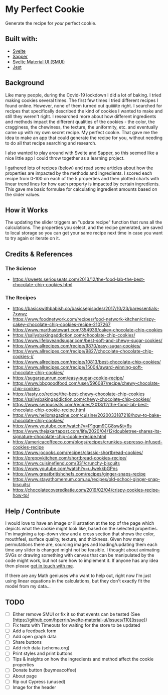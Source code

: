 # My Perfect Cookie

Generate the recipe for _your_ perfect cookie.

## Built with:

- [Svelte](https://svelte.dev/)
- [Sapper](https://sapper.svelte.dev/)
- [Svelte Material UI (SMUI)](https://github.com/hperrin/svelte-material-ui)
- [Jest](https://jestjs.io/)

## Background

Like many people, during the Covid-19 lockdown I did a lot of baking. I tried making cookies several times. The first few times I tried different recipes I found online. However, none of them turned out quiiiiite right. I searched for recipes that specifically described the kind of cookies I wanted to make and still they weren't right. I researched more about how different ingredients and methods impact the different qualities of the cookies - the color, the cragginess, the chewiness, the texture, the uniformity, etc. and eventually came up with my own secret recipe. My perfect cookie. That gave me the idea to make an app that could generate the recipe for you, without needing to do all that recipe searching and research.

I also wanted to play around with Svelte and Sapper, so this seemed like a nice little app I could throw together as a learning project.

I gathered lots of recipes (below) and read some articles about how the properties are impacted by the methods and ingredients. I scored each recipe from 0-100 on each of the 5 properties and then plotted charts with linear trend lines for how each property is impacted by certain ingredients. This gave me basic formulae for calculating ingredient amounts based on the slider values.

## How it Works

The updating the slider triggers an "update recipe" function that runs all the calculations. The properties you select, and the recipe generated, are saved to local storage so you can get your same recipe next time in case you want to try again or iterate on it.

## Credits & References

### The Science

* https://sweets.seriouseats.com/2013/12/the-food-lab-the-best-chocolate-chip-cookies.html

### The Recipes

* https://basicswithbabish.co/basicsepisodes/2017/10/23/baressentials-7xwwz
* https://www.foodnetwork.com/recipes/food-network-kitchen/crispy-cakey-chocolate-chip-cookies-recipe-2107267
* https://www.marthastewart.com/354939/cakey-chocolate-chip-cookies
* https://sallysbakingaddiction.com/chocolate-chip-cookies/
* https://www.lifeloveandsugar.com/best-soft-and-chewy-sugar-cookies/
* https://www.allrecipes.com/recipe/9870/easy-sugar-cookies/
* https://www.allrecipes.com/recipe/9827/chocolate-chocolate-chip-cookies-i/
* https://www.allrecipes.com/recipe/10813/best-chocolate-chip-cookies/
* https://www.allrecipes.com/recipe/15004/award-winning-soft-chocolate-chip-cookies/
* https://sugarspunrun.com/easy-sugar-cookie-recipe/
* https://www.bbcgoodfood.com/user/596087/recipe/chewy-chocolate-chip-cookies
* https://tasty.co/recipe/the-best-chewy-chocolate-chip-cookies
* https://sallysbakingaddiction.com/chewy-chocolate-chip-cookies/
* https://www.seriouseats.com/recipes/2013/12/the-food-lab-best-chocolate-chip-cookie-recipe.html
* https://www.hellomagazine.com/cuisine/2020033187218/how-to-bake-chocolate-chip-cookies/
* https://www.youtube.com/watch?v=P1gqm9CG8sw&t=6s
* https://www.thejakartapost.com/life/2020/04/12/doubletree-shares-its-signature-chocolate-chip-cookie-recipe.html
* https://americacoffeeco.com/blogs/recipes/crunkies-espresso-infused-cookies-recipe
* https://www.jocooks.com/recipes/classic-shortbread-cookies/
* https://preppykitchen.com/shortbread-cookies-recipe/
* https://www.cuisinefiend.com/331/crunchy-biscuits
* https://www.youtube.com/watch?v=uJwekkbGPns
* https://www.greatbritishchefs.com/recipes/ginger-snaps-recipe
* https://www.stayathomemum.com.au/recipes/old-school-ginger-snap-biscuits/
* https://chocolatecoveredkatie.com/2019/02/04/crispy-cookies-recipe-how-to/

## Help / Contribute

I would love to have an image or illustration at the top of the page which depicts what the cookie might look like, based on the selected properties. I'm imagining a top-down view and a cross section that shows the color, mouthfeel, surface quality, texture, and thickness. Given how many permutations there are, sourcing images and loading/updating them each time any slider is changed might not be feasible. I thought about animating SVGs or drawing something with canvas that can be manipulated by the code might work, but not sure how to implement it. If anyone has any idea then please [get in touch with me](mailto:darryl@darrylsnow.com).

If there are any Math geniuses who want to help out, right now I'm just using linear equations in the calculations, but they don't exactly fit the model from my data...

## TODO

- [ ] Either remove SMUI or fix it so that events can be tested (See [https://github.com/hperrin/svelte-material-ui/issues/110](issue))
- [ ] Fix tests with Timeouts for waiting for the store to be updated
- [ ] Add a feedback form
- [ ] Add open graph data
- [ ] Share buttons
- [ ] Add rich data (schema.org)
- [ ] Print styles and print buttons
- [ ] Tips & insights on how the ingredients and method affect the cookie properties
- [ ] Donate button (buymeacoffee)
- [ ] About page
- [ ] Rip out Cypress (unused)
- [ ] Image for the header
